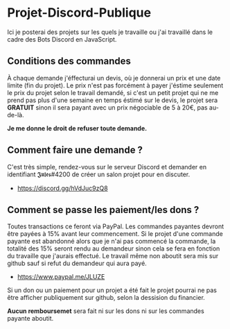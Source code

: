 # Projet-Discord-Publique
Ici je posterai des projets sur les quels je travaille ou j'ai travaillé dans le cadre des Bots Discord en JavaScript.

## Conditions des commandes
À chaque demande j'éffecturai un devis, où je donnerai un prix et une date limite (fin du projet).
Le prix n'est pas forcément à payer j'éstime seulement le prix du projet selon le travail demandé, si c'est un petit projet qui ne me prend pas plus d'une semaine en temps éstimé sur le devis, le projet sera __GRATUIT__ sinon il sera payant avec un prix négociable de 5 à 20€, pas au-de-là.

__Je me donne le droit de refuser toute demande.__

## Comment faire une demande ?
C'est très simple, rendez-vous sur le serveur Discord et demander en identifiant 𝕵𝖚𝖑𝖊𝖘#4200 de créer un salon projet pour en discuter.

 - https://discord.gg/hVdJuc9zQ8

## Comment se passe les paiement/les dons ?
Toutes transactions ce feront via PayPal.
Les commandes payantes devront être payées à 15% avant leur commencement.
Si le projet d'une commande payante est abandonné alors que je n'ai pas commencé la commande, la totalité des 15% seront rendu au demandeur sinon cela se fera en fonction du travaille que j'aurais effectué. Le travail même non aboutit sera mis sur github sauf si refut du demandeur qui aura payé.
 - https://www.paypal.me/JLUZE
 
 Si un don ou un paiement pour un projet a été fait le projet pourrai ne pas être afficher publiquement sur github, selon la dessision du financier.
 
__Aucun remboursemet__ sera fait ni sur les dons ni sur les commandes payante aboutit.
